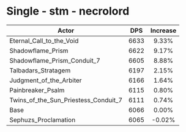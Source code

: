 # Single - stm - necrolord
| Actor | DPS | Increase |
|---|:---:|:---:|
|Eternal_Call_to_the_Void|6633|9.33%|
|Shadowflame_Prism|6622|9.17%|
|Shadowflame_Prism_Conduit_7|6605|8.88%|
|Talbadars_Stratagem|6197|2.15%|
|Judgment_of_the_Arbiter|6166|1.64%|
|Painbreaker_Psalm|6115|0.80%|
|Twins_of_the_Sun_Priestess_Conduit_7|6111|0.74%|
|Base|6066|0.00%|
|Sephuzs_Proclamation|6065|-0.02%|
